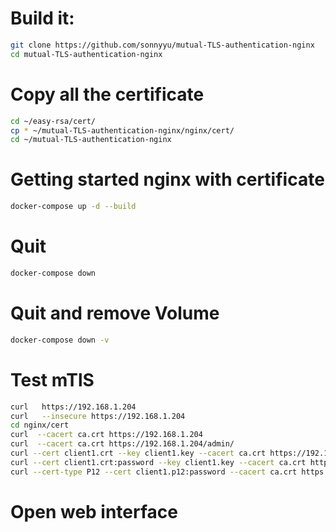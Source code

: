 # Build it:
```bash
git clone https://github.com/sonnyyu/mutual-TLS-authentication-nginx
cd mutual-TLS-authentication-nginx
```
# Copy all the certificate 
```bash
cd ~/easy-rsa/cert/
cp * ~/mutual-TLS-authentication-nginx/nginx/cert/
cd ~/mutual-TLS-authentication-nginx
```
# Getting started nginx with certificate
```bash
docker-compose up -d --build
```
# Quit 
```bash
docker-compose down 
```
# Quit and remove Volume
```bash
docker-compose down -v
```
# Test mTlS
```bash
curl   https://192.168.1.204
curl   --insecure https://192.168.1.204
cd nginx/cert
curl  --cacert ca.crt https://192.168.1.204
curl  --cacert ca.crt https://192.168.1.204/admin/
curl --cert client1.crt --key client1.key --cacert ca.crt https://192.168.1.204/admin/
curl --cert client1.crt:password --key client1.key --cacert ca.crt https://192.168.1.204/admin/
curl --cert-type P12 --cert client1.p12:password --cacert ca.crt https://192.168.1.204
```
# Open web interface

